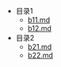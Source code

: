 - 目录1
    - [b11.md](目录1/b11.md)
    - [b12.md](目录1/b12.md)
- 目录2
    - [b21.md](目录2/b21.md)
    - [b22.md](目录2/b22.md)